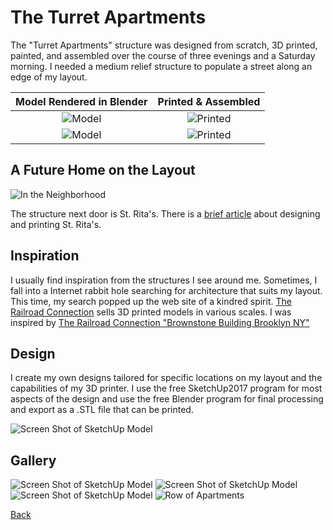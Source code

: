 # The Turret Apartments

The "Turret Apartments" structure was designed from scratch, 3D printed, painted, and assembled over the course of three evenings and a Saturday morning. I needed a medium relief structure to populate a street along an edge of my layout.

Model Rendered in Blender           |   Printed & Assembled                
:----------------------------------:|:----------------------------------:
![Model](render_small.png)   |  ![Printed](IMG_0707.png)
![Model](IMG_0717.png)   |  ![Printed](IMG_0716.png)

## A Future Home on the Layout

![In the Neighborhood](IMG_0711.png)

The structure next door is St. Rita's. There is a [brief article](../buildingStRitaStartToFinish/buildingStRita.md) about designing and printing St. Rita's.

## Inspiration

I usually find inspiration from the structures I see around me. Sometimes, I fall into a Internet rabbit hole searching for architecture that suits my layout. This time, my search popped up the web site of a kindred spirit. [The Railroad Connection](https://www.therailroadconnection.com) sells 3D printed models in various scales. I was inspired by [The Railroad Connection "Brownstone Building Brooklyn NY"](https://www.therailroadconnection.com/collections/buildings/products/1-160-n-scale-3d-printed-brownstone-building-brooklyn-ny)

## Design

I create my own designs tailored for specific locations on my layout and the capabilities of my 3D printer. I use the free SketchUp2017 program for most aspects of the design and use the free Blender program for final processing and export as a .STL file that can be printed. 

![Screen Shot of SketchUp Model](ScreenShot2022-05-20.png)

## Gallery

![Screen Shot of SketchUp Model](IMG_0704.png)
![Screen Shot of SketchUp Model](IMG_0710.png)
![Screen Shot of SketchUp Model](IMG_0712.png)
![Row of Apartments](IMG_0715.png)

[Back](https://nscale4by8.github.io/nscale4x8/)
